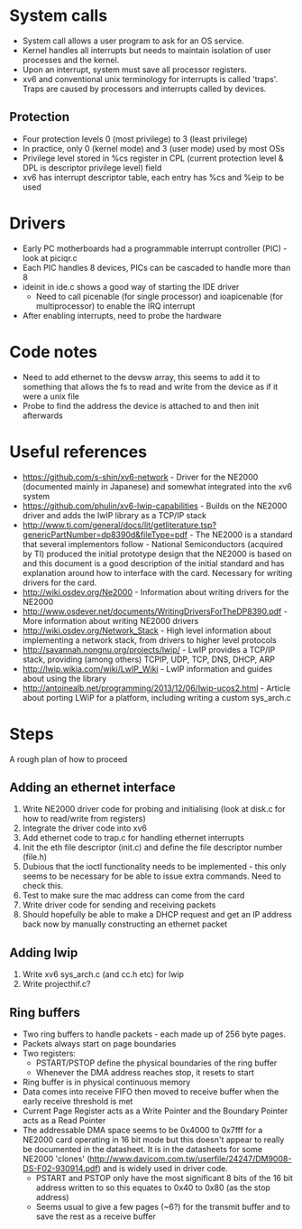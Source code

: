 # System calls
* System call allows a user program to ask for an OS service.
* Kernel handles all interrupts but needs to maintain isolation of user processes and the kernel.
* Upon an interrupt, system must save all processor registers.
* xv6 and conventional unix terminology for interrupts is called 'traps'. Traps are caused by processors and interrupts called by devices.

## Protection
* Four protection levels 0 (most privilege) to 3 (least privilege)
* In practice, only 0 (kernel mode) and 3 (user mode) used by most OSs
* Privilege level stored in %cs register in CPL (current protection level & DPL is descriptor privilege level) field
* xv6 has interrupt descriptor table, each entry has %cs and %eip to be used

# Drivers
* Early PC motherboards had a programmable interrupt controller (PIC) - look at piciqr.c
* Each PIC handles 8 devices, PICs can be cascaded to handle more than 8
* ideinit in ide.c shows a good way of starting the IDE driver
  * Need to call picenable (for single processor) and ioapicenable (for multiprocessor) to enable the IRQ interrupt
* After enabling interrupts, need to probe the hardware

# Code notes
* Need to add ethernet to the devsw array, this seems to add it to something that allows the fs to read and write from the device as if it were a unix file
* Probe to find the address the device is attached to and then init afterwards

# Useful references
* https://github.com/s-shin/xv6-network - Driver for the NE2000 (documented mainly in Japanese) and somewhat integrated into the xv6 system
* https://github.com/phulin/xv6-lwip-capabilities - Builds on the NE2000 driver and adds the lwIP library as a TCP/IP stack
* http://www.ti.com/general/docs/lit/getliterature.tsp?genericPartNumber=dp8390d&fileType=pdf - The NE2000 is a standard that several implementors follow - National Semiconductors (acquired by TI) produced the initial prototype design that the NE2000 is based on and this document is a good description of the initial standard and has explanation around how to interface with the card. Necessary for writing drivers for the card.
* http://wiki.osdev.org/Ne2000 - Information about writing drivers for the NE2000
* http://www.osdever.net/documents/WritingDriversForTheDP8390.pdf - More information about writing NE2000 drivers
* http://wiki.osdev.org/Network_Stack - High level information about implementing a network stack, from drivers to higher level protocols
* http://savannah.nongnu.org/projects/lwip/ - LwIP provides a TCP/IP stack, providing (among others) TCPIP, UDP, TCP, DNS, DHCP, ARP
* http://lwip.wikia.com/wiki/LwIP_Wiki - LwIP information and guides about using the library
* http://antoinealb.net/programming/2013/12/06/lwip-ucos2.html - Article about porting LWiP for a platform, including writing a custom sys_arch.c

# Steps
A rough plan of how to proceed

## Adding an ethernet interface  
1. Write NE2000 driver code for probing and initialising (look at disk.c for how to read/write from registers)
2. Integrate the driver code into xv6
  1. Add ethernet code to trap.c for handling ethernet interrupts
  2. Init the eth file descriptor (init.c) and define the file descriptor number (file.h)
  3. Dubious that the ioctl functionality needs to be implemented - this only seems to be necessary for be able to issue extra commands. Need to check this.
3. Test to make sure the mac address can come from the card
4. Write driver code for sending and receiving packets
5. Should hopefully be able to make a DHCP request and get an IP address back now by manually constructing an ethernet packet

## Adding lwip
1. Write xv6 sys_arch.c (and cc.h etc) for lwip
2. Write projecthif.c?

## Ring buffers
* Two ring buffers to handle packets - each made up of 256 byte pages. 
* Packets always start on page boundaries
* Two registers:
  * PSTART/PSTOP define the physical boundaries of the ring buffer
  * Whenever the DMA address reaches stop, it resets to start
* Ring buffer is in physical continuous memory
* Data comes into receive FIFO then moved to receive buffer when the early receive threshold is met
* Current Page Register acts as a Write Pointer and the Boundary Pointer acts as a Read Pointer 
* The addressable DMA space seems to be 0x4000 to 0x7fff for a NE2000 card operating in 16 bit mode but this doesn't appear to really be documented in the datasheet. It is in the datasheets for some NE2000 'clones' (http://www.davicom.com.tw/userfile/24247/DM9008-DS-F02-930914.pdf) and is widely used in driver code. 
  * PSTART and PSTOP only have the most significant 8 bits of the 16 bit address written to so this equates to 0x40 to 0x80 (as the stop address)
  * Seems usual to give a few pages (~6?) for the transmit buffer and to save the rest as a receive buffer